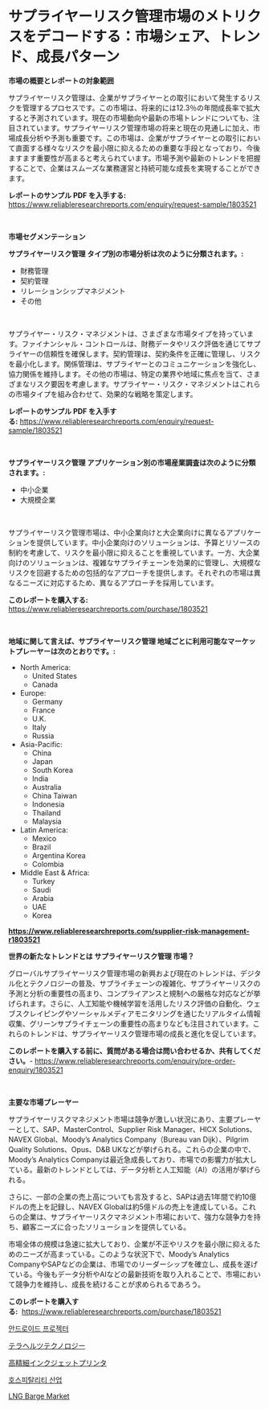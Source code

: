 <p><h1>サプライヤーリスク管理市場のメトリクスをデコードする：市場シェア、トレンド、成長パターン</h1></p><p><strong>市場の概要とレポートの対象範囲</strong></p>
<p><p>サプライヤーリスク管理は、企業がサプライヤーとの取引において発生するリスクを管理するプロセスです。この市場は、将来的には12.3％の年間成長率で拡大すると予測されています。現在の市場動向や最新の市場トレンドについても、注目されています。サプライヤーリスク管理市場の将来と現在の見通しに加え、市場成長分析や予測も重要です。この市場は、企業がサプライヤーとの取引において直面する様々なリスクを最小限に抑えるための重要な手段となっており、今後ますます重要性が高まると考えられています。市場予測や最新のトレンドを把握することで、企業はスムーズな業務運営と持続可能な成長を実現することができます。</p></p>
<p><strong>レポートのサンプル PDF を入手する:</strong> <a href="https://www.reliableresearchreports.com/enquiry/request-sample/1803521">https://www.reliableresearchreports.com/enquiry/request-sample/1803521</a></p>
<p>&nbsp;</p>
<p><strong>市場セグメンテーション</strong></p>
<p><strong>サプライヤーリスク管理 タイプ別の市場分析は次のように分類されます。:</strong></p>
<p><ul><li>財務管理</li><li>契約管理</li><li>リレーションシップマネジメント</li><li>その他</li></ul></p>
<p>&nbsp;</p>
<p><p>サプライヤー・リスク・マネジメントは、さまざまな市場タイプを持っています。ファイナンシャル・コントロールは、財務データやリスク評価を通じてサプライヤーの信頼性を確保します。契約管理は、契約条件を正確に管理し、リスクを最小化します。関係管理は、サプライヤーとのコミュニケーションを強化し、協力関係を維持します。その他の市場は、特定の業界や地域に焦点を当て、さまざまなリスク要因を考慮します。サプライヤー・リスク・マネジメントはこれらの市場タイプを組み合わせて、効果的な戦略を策定します。</p></p>
<p><strong>レポートのサンプル PDF を入手する:</strong>&nbsp;<a href="https://www.reliableresearchreports.com/enquiry/request-sample/1803521">https://www.reliableresearchreports.com/enquiry/request-sample/1803521</a></p>
<p>&nbsp;</p>
<p><strong> サプライヤーリスク管理 アプリケーション別の市場産業調査は次のように分類されます。:</strong></p>
<p><ul><li>中小企業</li><li>大規模企業</li></ul></p>
<p>&nbsp;</p>
<p><p>サプライヤーリスク管理市場は、中小企業向けと大企業向けに異なるアプリケーションを提供しています。中小企業向けのソリューションは、予算とリソースの制約を考慮して、リスクを最小限に抑えることを重視しています。一方、大企業向けのソリューションは、複雑なサプライチェーンを効果的に管理し、大規模なリスクを回避するための包括的なアプローチを提供します。それぞれの市場は異なるニーズに対応するため、異なるアプローチを採用しています。</p></p>
<p><strong>このレポートを購入する:</strong>&nbsp; <a href="https://www.reliableresearchreports.com/purchase/1803521">https://www.reliableresearchreports.com/purchase/1803521</a></p>
<p>&nbsp;</p>
<p><strong>地域に関して言えば、サプライヤーリスク管理 地域ごとに利用可能なマーケットプレーヤーは次のとおりです。:</strong></p>
<p><ul>
    <li>
        North America:
        <ul>
            <li>United States</li>
            <li>Canada</li>
        </ul>
    </li>
    <li>
        Europe:
        <ul>
            <li>Germany</li>
            <li>France</li>
            <li>U.K.</li>
            <li>Italy</li>
            <li>Russia</li>
        </ul>
    </li>
    <li>
        Asia-Pacific:
        <ul>
            <li>China</li>
            <li>Japan</li>
            <li>South Korea</li>
            <li>India</li>
            <li>Australia</li>
            <li>China Taiwan</li>
            <li>Indonesia</li>
            <li>Thailand</li>
            <li>Malaysia</li>
        </ul>
    </li>
    <li>
        Latin America:
        <ul>
            <li>Mexico</li>
            <li>Brazil</li>
            <li>Argentina Korea</li>
            <li>Colombia</li>
        </ul>
    </li>
    <li>
        Middle East & Africa:
        <ul>
            <li>Turkey</li>
            <li>Saudi</li>
            <li>Arabia</li>
            <li>UAE</li>
            <li>Korea</li>
        </ul>
    </li>
    </ul></p>
<p><strong><a href="https://www.reliableresearchreports.com/supplier-risk-management-r1803521">https://www.reliableresearchreports.com/supplier-risk-management-r1803521</a></strong>&nbsp;</p>
<p><strong>世界の新たなトレンドとは サプライヤーリスク管理 市場？</strong></p>
<p><p>グローバルサプライヤーリスク管理市場の新興および現在のトレンドは、デジタル化とテクノロジーの普及、サプライチェーンの複雑化、サプライヤーリスクの予測と分析の重要性の高まり、コンプライアンスと規制への厳格な対応などが挙げられます。さらに、人工知能や機械学習を活用したリスク評価の自動化、ウェブスクレイピングやソーシャルメディアモニタリングを通じたリアルタイム情報収集、グリーンサプライチェーンの重要性の高まりなども注目されています。これらのトレンドは、サプライヤーリスク管理市場の成長と進化を促しています。</p></p>
<p><strong>このレポートを購入する前に、質問がある場合は問い合わせるか、共有してください。</strong>- <a href="https://www.reliableresearchreports.com/enquiry/pre-order-enquiry/1803521">https://www.reliableresearchreports.com/enquiry/pre-order-enquiry/1803521</a></p>
<p>&nbsp;</p>
<p><strong>主要な市場プレーヤー</strong></p>
<p><p>サプライヤーリスクマネジメント市場は競争が激しい状況にあり、主要プレーヤーとして、SAP、MasterControl、Supplier Risk Manager、HICX Solutions、NAVEX Global、Moody’s Analytics Company（Bureau van Dijk）、Pilgrim Quality Solutions、Opus、D&B UKなどが挙げられる。これらの企業の中で、Moody’s Analytics Companyは最近急成長しており、市場での影響力が拡大している。最新のトレンドとしては、データ分析と人工知能（AI）の活用が挙げられる。</p><p>さらに、一部の企業の売上高についても言及すると、SAPは過去1年間で約10億ドルの売上を記録し、NAVEX Globalは約5億ドルの売上を達成している。これらの企業は、サプライヤーリスクマネジメント市場において、強力な競争力を持ち、顧客ニーズに合ったソリューションを提供している。</p><p>市場全体の規模は急速に拡大しており、企業が不正やリスクを最小限に抑えるためのニーズが高まっている。このような状況下で、Moody’s Analytics CompanyやSAPなどの企業は、市場でのリーダーシップを確立し、成長を遂げている。今後もデータ分析やAIなどの最新技術を取り入れることで、市場において競争力を維持し、成長を続けることが求められるであろう。</p></p>
<p><strong>このレポートを購入する:</strong>&nbsp;&nbsp;<a href="https://www.reliableresearchreports.com/purchase/1803521">https://www.reliableresearchreports.com/purchase/1803521</a></p>
<p><p><a href="https://github.com/Tristiarton768456/Market-Research-Report-List-1/blob/main/303963031927.md">안드로이드 프로젝터</a></p><p><a href="https://medium.com/@rodhoppe07/%E3%83%86%E3%83%A9%E3%83%98%E3%83%AB%E3%83%84%E6%8A%80%E8%A1%93%E5%B8%82%E5%A0%B4%E3%81%AF-%E5%B8%82%E5%A0%B4%E3%82%B7%E3%82%A7%E3%82%A2-%E3%82%B5%E3%82%A4%E3%82%BA-2031%E5%B9%B4%E3%81%BE%E3%81%A7%E3%81%AE%E4%BA%88%E6%B8%AC%E3%81%AB%E7%84%A6%E7%82%B9%E3%82%92%E5%BD%93%E3%81%A6%E3%81%A6%E3%81%84%E3%81%BE%E3%81%99-d31c856df5f0">テラヘルツテクノロジー</a></p><p><a href="https://medium.com/@abdielkilback/%E9%AB%98%E7%B2%BE%E7%B4%B0%E3%82%A4%E3%83%B3%E3%82%AF%E3%82%B8%E3%82%A7%E3%83%83%E3%83%88%E3%83%97%E3%83%AA%E3%83%B3%E3%82%BF%E3%83%BC%E5%B8%82%E5%A0%B4-%E5%B8%82%E5%A0%B4cagr-%E5%B8%82%E5%A0%B4%E5%8B%95%E5%90%91-%E6%88%90%E9%95%B7%E6%88%A6%E7%95%A5%E3%81%AB%E9%96%A2%E3%81%99%E3%82%8B%E6%B4%9E%E5%AF%9F-cda028f1ed4d">高精細インクジェットプリンタ</a></p><p><a href="https://medium.com/@dashawnrempel/%ED%98%B8%ED%85%94-%EC%82%B0%EC%97%85-%EC%8B%9C%EC%9E%A5-%EB%B6%84%EC%84%9D-%EC%97%B0%ED%8F%89%EA%B7%A0-%EC%84%B1%EC%9E%A5%EB%A5%A0-%EC%8B%9C%EC%9E%A5-%EC%84%B8%EB%B6%84%ED%99%94-%EB%B0%8F-%EA%B8%80%EB%A1%9C%EB%B2%8C-%EC%82%B0%EC%97%85-%EA%B0%9C%EC%9A%94-186d1a21f6d2">호스피탈리티 산업</a></p><p><a href="https://github.com/wwwkeltoum/Market-Research-Report-List-3/blob/main/lng-barge-market.md">LNG Barge Market</a></p></p>